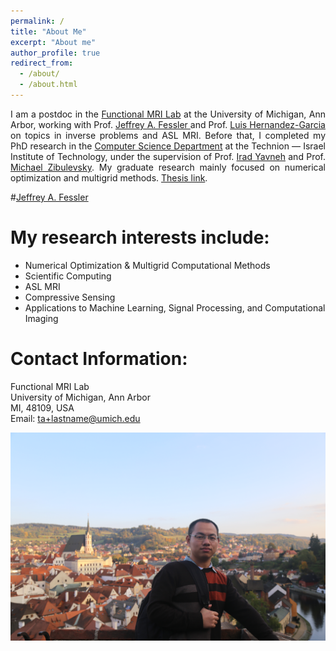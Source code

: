 ```yaml
---
permalink: /
title: "About Me"
excerpt: "About me"
author_profile: true
redirect_from: 
  - /about/
  - /about.html
---
```


<p style="text-align:justify; text-justify:inter-ideograph;">
I am a postdoc in the <a href="http://fmri.research.umich.edu/index.php"> Functional MRI Lab</a> at the University of Michigan, Ann Arbor, working with Prof.  <a href="https://web.eecs.umich.edu/~fessler/"> Jeffrey A. Fessler </a> and Prof.  <a href="http://fmri.research.umich.edu/about/faculty/hernandez.php"> Luis Hernandez-Garcia</a> on topics in inverse problems and ASL MRI. Before that, I completed my PhD research in the <a href="https://www.cs.technion.ac.il"> Computer Science Department</a> at the Technion — Israel Institute of Technology,  under the supervision of Prof. <a href="http://irad.net.technion.ac.il">Irad Yavneh</a> and Prof. <a href="https://sites.google.com/site/michaelzibulevsky/">Michael Zibulevsky</a>.  My graduate research mainly focused on numerical optimization and multigrid methods. <a href="https://www.cs.technion.ac.il/users/wwwb/cgi-bin/tr-info.cgi/2021/PHD/PHD-2021-13">Thesis link</a>.
 </p>
 
 #[Jeffrey A. Fessler](https://web.eecs.umich.edu/~fessler/) 
 
My research interests include:
======

<ul>
  <li>Numerical Optimization & Multigrid Computational Methods</li>
  <li>Scientific Computing</li>
  <li>ASL MRI</li>
  <li>Compressive Sensing</li>
  <li>Applications to Machine Learning, Signal Processing, and Computational Imaging</li>
</ul>


Contact Information:
======
Functional MRI Lab <br>
University of Michigan, Ann Arbor <br>
MI, 48109, USA <br>
Email: ta+lastname@umich.edu

<a href="https://hongtao-argmin.github.io">
<img src="/images/IMG_9131.JPG" alt="Trulli" width="700" height="333">
</a>
